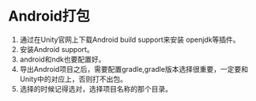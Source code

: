 # Android打包

1. 通过在Unity官网上下载Android build support来安装 openjdk等插件。
2. 安装Android support。
3. android和ndk也要配置好。
4. 导出Android项目之后，需要配置gradle,gradle版本选择很重要，一定要和Unity中的对应上，否则打不出包。
5. 选择的时候记得选对，选择项目名称的那个目录。

